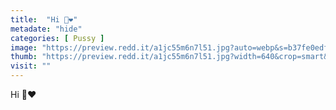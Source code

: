 ```yaml
---
title:  "Hi 🥰❤️"
metadate: "hide"
categories: [ Pussy ]
image: "https://preview.redd.it/a1jc55m6n7l51.jpg?auto=webp&s=b37fe0edfac2921695a2a850250893117c444daa"
thumb: "https://preview.redd.it/a1jc55m6n7l51.jpg?width=640&crop=smart&auto=webp&s=28bc0d8af0422206bf515b8cafed1687a6fd1544"
visit: ""
---
```

Hi 🥰❤️
